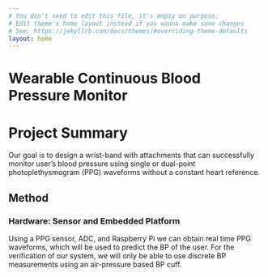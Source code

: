 ```yaml
---
# You don't need to edit this file, it's empty on purpose.
# Edit theme's home layout instead if you wanna make some changes
# See: https://jekyllrb.com/docs/themes/#overriding-theme-defaults
layout: home
---
```


# Wearable Continuous Blood Pressure Monitor

# Project Summary

Our goal is to design a wrist-band with attachments that can successfully monitor user’s blood pressure using single or dual-point photoplethysmogram (PPG) waveforms without a constant heart reference.

## Method

### Hardware: Sensor and Embedded Platform

Using a PPG sensor, ADC, and Raspberry Pi we can obtain real time PPG waveforms, which will be used to predict the BP of the user. For the verification of our system, we will only be able to use discrete BP measurements using an air-pressure based BP cuff. 
